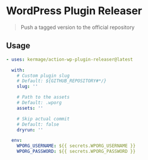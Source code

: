 # WordPress Plugin Releaser

> Push a tagged version to the official repository

## Usage

```yaml
- uses: kermage/action-wp-plugin-releaser@latest

  with:
    # Custom plugin slug
    # Default: ${GITHUB_REPOSITORY#*/}
    slug: ''

    # Path to the assets
    # Default: .wporg
    assets: ''

    # Skip actual commit
    # Default: false
    dryrun: ''

  env:
    WPORG_USERNAME: ${{ secrets.WPORG_USERNAME }}
    WPORG_PASSWORD: ${{ secrets.WPORG_PASSWORD }}
```
